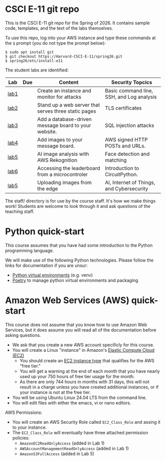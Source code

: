 # CSCI E-11 git repo

This is the CSCI E-11 git repo for the Spring of 2026. It contains sample code, templates, and the text of the labs themselves.

To use this repo, log into your AWS instance and type these commands at the `$` prompt (you do not type the prompt below):
```
$ sudo apt install git
$ git checkout https://Harvard-CSCI-E-11/spring26.git
$ spring26/etc/install-e11
```

The student labs are identified:

|Lab |Due |Content  |Security Topcics|
|----|----|---------|----------------|
| [lab1](lab1/) | | Create an instance and monitor for attacks | Basic command line, SSH,  and Log analysis|
| [lab2](lab2/) | | Stand up a web server that serves three static pages | TLS certificates|
| [lab3](lab3/) | | Add a database-driven message board to your website. | SQL injection attacks|
| [lab4](lab4/) | | Add images to your message board. | AWS signed HTTP POSTs and URLs.|
| [lab5](lab5/) | | AI image analysis with AWS Rekognition| Face detection and matching |
| [lab6](lab6/) | | Accessing the leaderboard from a microcontroler | Introduction to CircuitPython.|
| [lab5](lab7/) | | Uploading images from the edge | AI, Internet of Things, and Cybersecurity|


The staff/ directory is for use by the course staff. It's how we make things work! Students are welcome to look through it and ask questions of the teaching staff.

# Python quick-start
This course assumes that you have had some introduction to the Python programming language.

We will make use of the following Python technologies. Please follow the links for documentation if you are unsur:
* [Python virtual environments](https://docs.python.org/3/library/venv.html) (e.g. venv)
* [Poetry](https://python-poetry.org/) to manage python virtual environments and packaging


# Amazon Web Services (AWS) quick-start
This course does not assume that you know how to use Amazon Web Services, but it does assume you will read all of the documentation before asking questions.

* We ask that you create a new AWS account specificly for this course.
* You will create a Linux "instance" in Amazon's [Elastic Compute Cloud (EC2)](https://docs.aws.amazon.com/AWSEC2/latest/UserGuide/concepts.html)
  * You should create an [EC2 instance type](https://aws.amazon.com/ec2/instance-types/) that qualifies for the AWS "free tier."
  * You will get a warning at the end of each month that you have nearly used up your 750 hours of free tier usage for the month.
  * As there are only 744 hours in months with 31 days, this will not result in a charge unless you have created additional instances, or if your instance is not at the free tier.
* You will be using Ubuntu Linux 24.04 LTS from the command line.
* You will edit files with either the emacs, vi or nano editors.

AWS Permissions:
* You will create an AWS Security Role called `EC2_Class_Role`  and assing it to your instance.
* The `EC2_Class_Role` will eventually have three attached permission policies:
  * `AmazonEC2ReadOnlyAccess`  (added in Lab 1)
  * `AWSAccountManagementReadOnlyAccess`  (added in Lab 1)
  * `AmazonS3FullAccess` (added in Lab 5)
